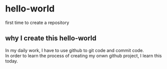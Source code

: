 # hello-world
first time to create a repository

## why I create this hello-world

In my daily work, I have to use github to git code and commit code.</br>
In order to learn the process of creating my onwn github project, I learn this today.
